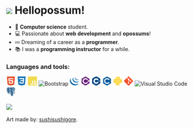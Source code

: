 <h1><img src="https://i.imgur.com/EQw1vTW.png" width="3.5%"/> Hellopossum!</h1>

- 🎒 **Computer science** student.
- 💻 Passionate about **web development** and **opossums**!
- 💤 Dreaming of a career as a **programmer**.
- 📚 I was a **programming instructor** for a while.

<h3>Languages and tools:</h3>
<div>
    <img src="https://raw.githubusercontent.com/devicons/devicon/6910f0503efdd315c8f9b858234310c06e04d9c0/icons/html5/html5-plain.svg" width="5%" alt="HTML5">
    <img src="https://raw.githubusercontent.com/devicons/devicon/6910f0503efdd315c8f9b858234310c06e04d9c0/icons/css3/css3-plain.svg" width="5%" alt="CSS3">
    <img src="https://raw.githubusercontent.com/devicons/devicon/6910f0503efdd315c8f9b858234310c06e04d9c0/icons/javascript/javascript-plain.svg" width="5%" alt="JavaScript">
    <img src="https://cdn-icons-png.flaticon.com/512/5968/5968672.png" width="5%" alt="Bootstrap"> 
    <img src="https://raw.githubusercontent.com/devicons/devicon/6910f0503efdd315c8f9b858234310c06e04d9c0/icons/jquery/jquery-original.svg" width="5%" alt="jQuery">
    <img src="https://raw.githubusercontent.com/devicons/devicon/6910f0503efdd315c8f9b858234310c06e04d9c0/icons/csharp/csharp-plain.svg" width="5%" alt="C#">
    <img src="https://raw.githubusercontent.com/devicons/devicon/ca28c779441053191ff11710fe24a9e6c23690d6/icons/cplusplus/cplusplus-plain.svg" width="5%" alt="C++">
    <img src="https://raw.githubusercontent.com/devicons/devicon/6910f0503efdd315c8f9b858234310c06e04d9c0/icons/c/c-plain.svg" width="5%" alt="C">
    <img src="https://raw.githubusercontent.com/devicons/devicon/ca28c779441053191ff11710fe24a9e6c23690d6/icons/python/python-plain.svg" width="5%" alt="Python">
    <img src="https://raw.githubusercontent.com/devicons/devicon/6910f0503efdd315c8f9b858234310c06e04d9c0/icons/git/git-original.svg" width="5%" alt="Git">
    <img src="https://icons.veryicon.com/png/o/business/vscode-program-item-icon/vscode.png" width="5%" alt="Visual Studio Code">
    <img src="https://raw.githubusercontent.com/devicons/devicon/6910f0503efdd315c8f9b858234310c06e04d9c0/icons/postgresql/postgresql-plain.svg" width="5%" alt="PostgreSQL">
</div>

<br>

<div>
  <img src="https://i.imgur.com/a9xVT9r.png" width="30%">
  <p>Art made by: <a href="https://bsky.app/profile/sushisushigore.bsky.social">sushisushigore</a>.</p>
</div>
